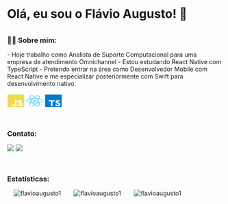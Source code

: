 # Olá, eu sou o Flávio Augusto! 👋

<h3 align="left" style="margin-bottom: 15px; margin-top: 35px">🧑‍💻 Sobre mim:</h3>
  - Hoje trabalho como Analista de Suporte Computacional para uma empresa de atendimento Omnichannel
  - Estou estudando React Native com TypeScript
  - Pretendo entrar na área como Desenvolvedor Mobile com React Native e me especializar posteriormente com Swift para desenvolvimento nativo.

<div style="display: inline_block"><br>
  <img align="center" alt="JS" height="30" width="40" src="https://raw.githubusercontent.com/devicons/devicon/master/icons/javascript/javascript-plain.svg">
  <img align="center" alt="React" height="30" width="40" src="https://raw.githubusercontent.com/devicons/devicon/master/icons/react/react-original.svg">
  <img align="center" alt="TypeScript" height="30" width="40" src="https://raw.githubusercontent.com/devicons/devicon/master/icons/typescript/typescript-original.svg">
</div>

</br>

<h3 align="left" style="margin-bottom: 15px; margin-top: 35px">Contato:</h3>
 
<div>
  <a href = "mailto:f.augustosdn.dev@gmail.com"><img src="https://img.shields.io/badge/-Gmail-%23333?style=for-the-badge&logo=gmail&logoColor=white" target="_blank"></a>
  <a href="https://www.linkedin.com/in/flavio-augusto1" target="_blank"><img src="https://img.shields.io/badge/-LinkedIn-%230077B5?style=for-the-badge&logo=linkedin&logoColor=white" target="_blank"></a>   
</div>

</br>

<h3 align="left" style="margin-bottom: 15px; margin-top: 35px">Estatísticas:</h3>

  <p><img align="left" style="margin-left: 15px; margin-right: 15px; margin-bottom: 25px" src="https://github-readme-stats.vercel.app/api/top-langs?username=flavioaugusto1&show_icons=true&theme=dark&hide_border=true&locale=pt-br&layout=compact" alt="flavioaugusto1" /></p>
<p><img align="left" style="margin-left: 15px; margin-right: 15px; margin-bottom: 25px" src="https://github-readme-stats.vercel.app/api?username=flavioaugusto1&show_icons=true&theme=dark&hide_border=true&locale=pt-br" alt="flavioaugusto1" /></p>
<p><img align="left" style="margin-left: 15px; margin-right: 15px; margin-bottom: 25px" src="https://github-readme-streak-stats.herokuapp.com/?user=flavioaugusto1&theme=dark" alt="flavioaugusto1" /></p>


